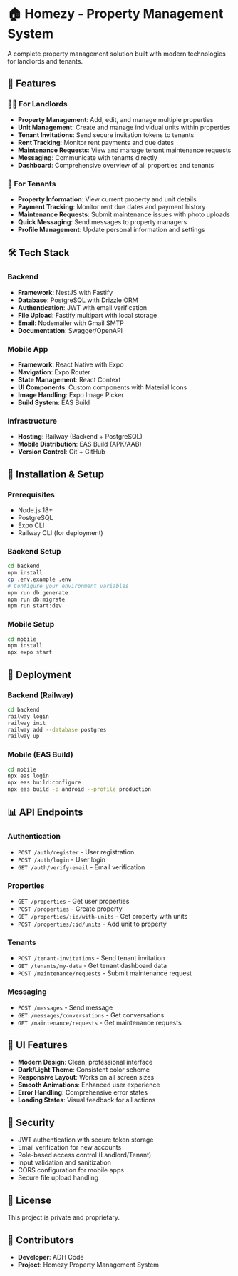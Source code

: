 # 🏠 Homezy - Property Management System

A complete property management solution built with modern technologies for landlords and tenants.

## 🚀 Features

### 👨‍💼 For Landlords
- **Property Management**: Add, edit, and manage multiple properties
- **Unit Management**: Create and manage individual units within properties
- **Tenant Invitations**: Send secure invitation tokens to tenants
- **Rent Tracking**: Monitor rent payments and due dates
- **Maintenance Requests**: View and manage tenant maintenance requests
- **Messaging**: Communicate with tenants directly
- **Dashboard**: Comprehensive overview of all properties and tenants

### 🏡 For Tenants
- **Property Information**: View current property and unit details
- **Payment Tracking**: Monitor rent due dates and payment history
- **Maintenance Requests**: Submit maintenance issues with photo uploads
- **Quick Messaging**: Send messages to property managers
- **Profile Management**: Update personal information and settings

## 🛠 Tech Stack

### Backend
- **Framework**: NestJS with Fastify
- **Database**: PostgreSQL with Drizzle ORM
- **Authentication**: JWT with email verification
- **File Upload**: Fastify multipart with local storage
- **Email**: Nodemailer with Gmail SMTP
- **Documentation**: Swagger/OpenAPI

### Mobile App
- **Framework**: React Native with Expo
- **Navigation**: Expo Router
- **State Management**: React Context
- **UI Components**: Custom components with Material Icons
- **Image Handling**: Expo Image Picker
- **Build System**: EAS Build

### Infrastructure
- **Hosting**: Railway (Backend + PostgreSQL)
- **Mobile Distribution**: EAS Build (APK/AAB)
- **Version Control**: Git + GitHub

## 📱 Installation & Setup

### Prerequisites
- Node.js 18+
- PostgreSQL
- Expo CLI
- Railway CLI (for deployment)

### Backend Setup
```bash
cd backend
npm install
cp .env.example .env
# Configure your environment variables
npm run db:generate
npm run db:migrate
npm run start:dev
```

### Mobile Setup
```bash
cd mobile
npm install
npx expo start
```

## 🚀 Deployment

### Backend (Railway)
```bash
cd backend
railway login
railway init
railway add --database postgres
railway up
```

### Mobile (EAS Build)
```bash
cd mobile
npx eas login
npx eas build:configure
npx eas build -p android --profile production
```

## 📊 API Endpoints

### Authentication
- `POST /auth/register` - User registration
- `POST /auth/login` - User login
- `GET /auth/verify-email` - Email verification

### Properties
- `GET /properties` - Get user properties
- `POST /properties` - Create property
- `GET /properties/:id/with-units` - Get property with units
- `POST /properties/:id/units` - Add unit to property

### Tenants
- `POST /tenant-invitations` - Send tenant invitation
- `GET /tenants/my-data` - Get tenant dashboard data
- `POST /maintenance/requests` - Submit maintenance request

### Messaging
- `POST /messages` - Send message
- `GET /messages/conversations` - Get conversations
- `GET /maintenance/requests` - Get maintenance requests

## 🎨 UI Features

- **Modern Design**: Clean, professional interface
- **Dark/Light Theme**: Consistent color scheme
- **Responsive Layout**: Works on all screen sizes
- **Smooth Animations**: Enhanced user experience
- **Error Handling**: Comprehensive error states
- **Loading States**: Visual feedback for all actions

## 🔐 Security

- JWT authentication with secure token storage
- Email verification for new accounts
- Role-based access control (Landlord/Tenant)
- Input validation and sanitization
- CORS configuration for mobile apps
- Secure file upload handling

## 📄 License

This project is private and proprietary.

## 👥 Contributors

- **Developer**: ADH Code
- **Project**: Homezy Property Management System

